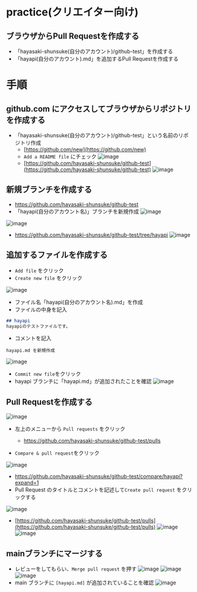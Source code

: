 # practice(クリエイター向け)

## ブラウザからPull Requestを作成する
- 「hayasaki-shunsuke(自分のアカウント)/github-test」を作成する
- 「hayapi(自分のアカウント).md」を追加するPull Requestを作成する

# 手順
## github.com にアクセスしてブラウザからリポジトリを作成する
- 「hayasaki-shunsuke(自分のアカウント)/github-test」という名前のリポジトリ作成
    - [https://github.com/new](https://github.com/new)
    - `Add a README file` にチェック
    ![image](https://user-images.githubusercontent.com/48468109/116080303-da8e4800-a6d3-11eb-8bbd-2d44d4f32135.png)
    - [https://github.com/hayasaki-shunsuke/github-test](https://github.com/hayasaki-shunsuke/github-test)
    ![image](https://user-images.githubusercontent.com/48468109/116080360-ebd75480-a6d3-11eb-8907-4577bdaf7335.png)


## 新規ブランチを作成する
- https://github.com/hayasaki-shunsuke/github-test
- 「hayapi(自分のアカウント名)」ブランチを新規作成
![image](https://user-images.githubusercontent.com/48468109/117792978-bfe8d100-b286-11eb-96af-5ade5a08224d.png)

![image](https://user-images.githubusercontent.com/48468109/117793100-e0b12680-b286-11eb-93e3-741ae7fd27e5.png)

- https://github.com/hayasaki-shunsuke/github-test/tree/hayapi
![image](https://user-images.githubusercontent.com/48468109/117793178-f0306f80-b286-11eb-9adb-f8a8fa940d43.png)

## 追加するファイルを作成する
- `Add file` をクリック
- `Create new file` をクリック

![image](https://user-images.githubusercontent.com/48468109/117793494-3ede0980-b287-11eb-8e7c-0775367df5d2.png)

- ファイル名「hayapi(自分のアカウント名).md」を作成
- ファイルの中身を記入
```md
## hayapi
hayapiのテストファイルです。
```
- コメントを記入
```text
hayapi.md を新規作成
```
![image](https://user-images.githubusercontent.com/48468109/117794008-c4fa5000-b287-11eb-8801-b55069f3025f.png)

- `Commit new file`をクリック
- hayapi ブランチに「hayapi.md」が追加されたことを確認
![image](https://user-images.githubusercontent.com/48468109/117794316-173b7100-b288-11eb-8a45-9316c10d774f.png)

## Pull Requestを作成する
![image](https://user-images.githubusercontent.com/48468109/117794690-700b0980-b288-11eb-9588-bb82998a5e2e.png)
- 左上のメニューから `Pull requests` をクリック
    - https://github.com/hayasaki-shunsuke/github-test/pulls

- `Compare & pull request`をクリック

![image](https://user-images.githubusercontent.com/48468109/117794863-98930380-b288-11eb-86da-354a827693ed.png)

- https://github.com/hayasaki-shunsuke/github-test/compare/hayapi?expand=1
- Pull Request のタイトルとコメントを記述して`Create pull request` をクリックする

![image](https://user-images.githubusercontent.com/48468109/116080618-47094700-a6d4-11eb-9c20-933207e8faba.png)


- [https://github.com/hayasaki-shunsuke/github-test/pulls](https://github.com/hayasaki-shunsuke/github-test/pulls)
![image](https://user-images.githubusercontent.com/48468109/116080659-4ffa1880-a6d4-11eb-93a6-cbd12f10eec1.png)
![image](https://user-images.githubusercontent.com/48468109/116080673-54263600-a6d4-11eb-81d0-f10afc87bb60.png)
## mainブランチにマージする
- レビューをしてもらい、`Merge pull request` を押す
![image](https://user-images.githubusercontent.com/48468109/116080686-59838080-a6d4-11eb-9e21-a364eccdec9f.png)
![image](https://user-images.githubusercontent.com/48468109/116080704-5f796180-a6d4-11eb-90cc-0992b8a507ea.png)
![image](https://user-images.githubusercontent.com/48468109/116080730-63a57f00-a6d4-11eb-8bd9-9916eb9be9a7.png)
- main ブランチに `[hayapi.md]` が追加されていることを確認
![image](https://user-images.githubusercontent.com/48468109/116080748-67d19c80-a6d4-11eb-83ae-6678e42ebee5.png)
